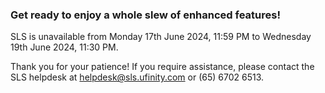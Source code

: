 [](https://vle.learning.moe.edu.sg/)

### Get ready to enjoy a whole slew of enhanced features!

SLS is unavailable from Monday 17th June 2024, 11:59 PM to Wednesday 19th June 2024, 11:30 PM.

Thank you for your patience! If you require assistance, please contact the SLS helpdesk at [helpdesk@sls.ufinity.com](mailto:helpdesk@sls.ufinity.com) or (65) 6702 6513.